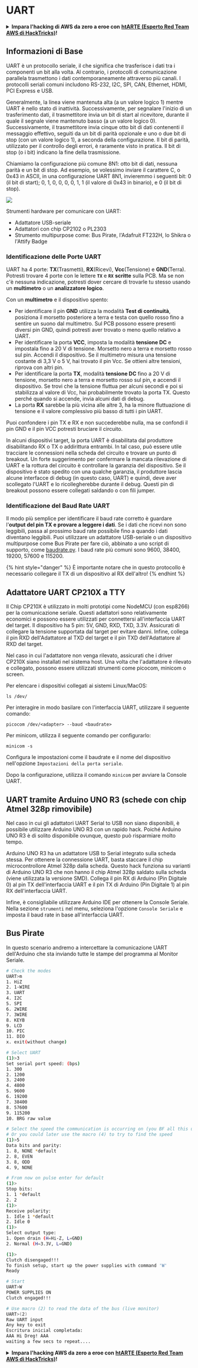 # UART

<details>

<summary><strong>Impara l'hacking di AWS da zero a eroe con</strong> <a href="https://training.hacktricks.xyz/courses/arte"><strong>htARTE (Esperto Red Team AWS di HackTricks)</strong></a><strong>!</strong></summary>

Altri modi per supportare HackTricks:

* Se vuoi vedere la tua **azienda pubblicizzata in HackTricks** o **scaricare HackTricks in PDF** Controlla i [**PIANI DI ABBONAMENTO**](https://github.com/sponsors/carlospolop)!
* Ottieni il [**merchandising ufficiale di PEASS & HackTricks**](https://peass.creator-spring.com)
* Scopri [**La Famiglia PEASS**](https://opensea.io/collection/the-peass-family), la nostra collezione di [**NFT esclusivi**](https://opensea.io/collection/the-peass-family)
* **Unisciti al** 💬 [**gruppo Discord**](https://discord.gg/hRep4RUj7f) o al [**gruppo telegram**](https://t.me/peass) o **seguici** su **Twitter** 🐦 [**@carlospolopm**](https://twitter.com/hacktricks\_live)**.**
* **Condividi i tuoi trucchi di hacking inviando PR a** [**HackTricks**](https://github.com/carlospolop/hacktricks) e [**HackTricks Cloud**](https://github.com/carlospolop/hacktricks-cloud) github repos.

</details>

## Informazioni di Base

UART è un protocollo seriale, il che significa che trasferisce i dati tra i componenti un bit alla volta. Al contrario, i protocolli di comunicazione parallela trasmettono i dati contemporaneamente attraverso più canali. I protocolli seriali comuni includono RS-232, I2C, SPI, CAN, Ethernet, HDMI, PCI Express e USB.

Generalmente, la linea viene mantenuta alta (a un valore logico 1) mentre UART è nello stato di inattività. Successivamente, per segnalare l'inizio di un trasferimento dati, il trasmettitore invia un bit di start al ricevitore, durante il quale il segnale viene mantenuto basso (a un valore logico 0). Successivamente, il trasmettitore invia cinque otto bit di dati contenenti il messaggio effettivo, seguiti da un bit di parità opzionale e uno o due bit di stop (con un valore logico 1), a seconda della configurazione. Il bit di parità, utilizzato per il controllo degli errori, è raramente visto in pratica. Il bit di stop (o i bit) indicano la fine della trasmissione.

Chiamiamo la configurazione più comune 8N1: otto bit di dati, nessuna parità e un bit di stop. Ad esempio, se volessimo inviare il carattere C, o 0x43 in ASCII, in una configurazione UART 8N1, invieremmo i seguenti bit: 0 (il bit di start); 0, 1, 0, 0, 0, 0, 1, 1 (il valore di 0x43 in binario), e 0 (il bit di stop).

![](<../../.gitbook/assets/image (761).png>)

Strumenti hardware per comunicare con UART:

* Adattatore USB-seriale
* Adattatori con chip CP2102 o PL2303
* Strumento multipurpose come: Bus Pirate, l'Adafruit FT232H, lo Shikra o l'Attify Badge

### Identificazione delle Porte UART

UART ha 4 porte: **TX**(Trasmetti), **RX**(Ricevi), **Vcc**(Tensione) e **GND**(Terra). Potresti trovare 4 porte con le lettere **`TX`** e **`RX`** **scritte** sulla PCB. Ma se non c'è nessuna indicazione, potresti dover cercare di trovarle tu stesso usando un **multimetro** o un **analizzatore logico**.

Con un **multimetro** e il dispositivo spento:

* Per identificare il pin **GND** utilizza la modalità **Test di continuità**, posiziona il morsetto posteriore a terra e testa con quello rosso fino a sentire un suono dal multimetro. Sul PCB possono essere presenti diversi pin GND, quindi potresti aver trovato o meno quello relativo a UART.
* Per identificare la porta **VCC**, imposta la modalità **tensione DC** e impostala fino a 20 V di tensione. Morsetto nero a terra e morsetto rosso sul pin. Accendi il dispositivo. Se il multimetro misura una tensione costante di 3,3 V o 5 V, hai trovato il pin Vcc. Se ottieni altre tensioni, riprova con altri pin.
* Per identificare la porta **TX**, modalità **tensione DC** fino a 20 V di tensione, morsetto nero a terra e morsetto rosso sul pin, e accendi il dispositivo. Se trovi che la tensione fluttua per alcuni secondi e poi si stabilizza al valore di Vcc, hai probabilmente trovato la porta TX. Questo perché quando si accende, invia alcuni dati di debug.
* La porta **RX** sarebbe la più vicina alle altre 3, ha la minore fluttuazione di tensione e il valore complessivo più basso di tutti i pin UART.

Puoi confondere i pin TX e RX e non succederebbe nulla, ma se confondi il pin GND e il pin VCC potresti bruciare il circuito.

In alcuni dispositivi target, la porta UART è disabilitata dal produttore disabilitando RX o TX o addirittura entrambi. In tal caso, può essere utile tracciare le connessioni nella scheda del circuito e trovare un punto di breakout. Un forte suggerimento per confermare la mancata rilevazione di UART e la rottura del circuito è controllare la garanzia del dispositivo. Se il dispositivo è stato spedito con una qualche garanzia, il produttore lascia alcune interfacce di debug (in questo caso, UART) e quindi, deve aver scollegato l'UART e lo ricollegherebbe durante il debug. Questi pin di breakout possono essere collegati saldando o con fili jumper.

### Identificazione del Baud Rate UART

Il modo più semplice per identificare il baud rate corretto è guardare l'**output del pin TX e provare a leggere i dati**. Se i dati che ricevi non sono leggibili, passa al prossimo baud rate possibile fino a quando i dati diventano leggibili. Puoi utilizzare un adattatore USB-seriale o un dispositivo multipurpose come Bus Pirate per fare ciò, abbinato a uno script di supporto, come [baudrate.py](https://github.com/devttys0/baudrate/). I baud rate più comuni sono 9600, 38400, 19200, 57600 e 115200.

{% hint style="danger" %}
È importante notare che in questo protocollo è necessario collegare il TX di un dispositivo al RX dell'altro!
{% endhint %}

## Adattatore UART CP210X a TTY

Il Chip CP210X è utilizzato in molti prototipi come NodeMCU (con esp8266) per la comunicazione seriale. Questi adattatori sono relativamente economici e possono essere utilizzati per connettersi all'interfaccia UART del target. Il dispositivo ha 5 pin: 5V, GND, RXD, TXD, 3.3V. Assicurati di collegare la tensione supportata dal target per evitare danni. Infine, collega il pin RXD dell'Adattatore al TXD del target e il pin TXD dell'Adattatore al RXD del target.

Nel caso in cui l'adattatore non venga rilevato, assicurati che i driver CP210X siano installati nel sistema host. Una volta che l'adattatore è rilevato e collegato, possono essere utilizzati strumenti come picocom, minicom o screen.

Per elencare i dispositivi collegati ai sistemi Linux/MacOS:
```
ls /dev/
```
Per interagire in modo basilare con l'interfaccia UART, utilizzare il seguente comando:
```
picocom /dev/<adapter> --baud <baudrate>
```
Per minicom, utilizza il seguente comando per configurarlo:
```
minicom -s
```
Configura le impostazioni come il baudrate e il nome del dispositivo nell'opzione `Impostazioni della porta seriale`.

Dopo la configurazione, utilizza il comando `minicom` per avviare la Console UART.

## UART tramite Arduino UNO R3 (schede con chip Atmel 328p rimovibile)

Nel caso in cui gli adattatori UART Serial to USB non siano disponibili, è possibile utilizzare Arduino UNO R3 con un rapido hack. Poiché Arduino UNO R3 è di solito disponibile ovunque, questo può risparmiare molto tempo.

Arduino UNO R3 ha un adattatore USB to Serial integrato sulla scheda stessa. Per ottenere la connessione UART, basta staccare il chip microcontrollore Atmel 328p dalla scheda. Questo hack funziona su varianti di Arduino UNO R3 che non hanno il chip Atmel 328p saldato sulla scheda (viene utilizzata la versione SMD). Collega il pin RX di Arduino (Pin Digitale 0) al pin TX dell'interfaccia UART e il pin TX di Arduino (Pin Digitale 1) al pin RX dell'interfaccia UART.

Infine, è consigliabile utilizzare Arduino IDE per ottenere la Console Seriale. Nella sezione `strumenti` nel menu, seleziona l'opzione `Console Seriale` e imposta il baud rate in base all'interfaccia UART.

## Bus Pirate

In questo scenario andremo a intercettare la comunicazione UART dell'Arduino che sta inviando tutte le stampe del programma al Monitor Seriale.
```bash
# Check the modes
UART>m
1. HiZ
2. 1-WIRE
3. UART
4. I2C
5. SPI
6. 2WIRE
7. 3WIRE
8. KEYB
9. LCD
10. PIC
11. DIO
x. exit(without change)

# Select UART
(1)>3
Set serial port speed: (bps)
1. 300
2. 1200
3. 2400
4. 4800
5. 9600
6. 19200
7. 38400
8. 57600
9. 115200
10. BRG raw value

# Select the speed the communication is occurring on (you BF all this until you find readable things)
# Or you could later use the macro (4) to try to find the speed
(1)>5
Data bits and parity:
1. 8, NONE *default
2. 8, EVEN
3. 8, ODD
4. 9, NONE

# From now on pulse enter for default
(1)>
Stop bits:
1. 1 *default
2. 2
(1)>
Receive polarity:
1. Idle 1 *default
2. Idle 0
(1)>
Select output type:
1. Open drain (H=Hi-Z, L=GND)
2. Normal (H=3.3V, L=GND)

(1)>
Clutch disengaged!!!
To finish setup, start up the power supplies with command 'W'
Ready

# Start
UART>W
POWER SUPPLIES ON
Clutch engaged!!!

# Use macro (2) to read the data of the bus (live monitor)
UART>(2)
Raw UART input
Any key to exit
Escritura inicial completada:
AAA Hi Dreg! AAA
waiting a few secs to repeat....
```
<details>

<summary><strong>Impara l'hacking AWS da zero a eroe con</strong> <a href="https://training.hacktricks.xyz/courses/arte"><strong>htARTE (Esperto Red Team AWS di HackTricks)</strong></a><strong>!</strong></summary>

Altri modi per supportare HackTricks:

* Se vuoi vedere la tua **azienda pubblicizzata su HackTricks** o **scaricare HackTricks in PDF** Controlla i [**PIANI DI ABBONAMENTO**](https://github.com/sponsors/carlospolop)!
* Ottieni il [**merchandising ufficiale di PEASS & HackTricks**](https://peass.creator-spring.com)
* Scopri [**La Famiglia PEASS**](https://opensea.io/collection/the-peass-family), la nostra collezione di esclusive [**NFT**](https://opensea.io/collection/the-peass-family)
* **Unisciti al** 💬 [**gruppo Discord**](https://discord.gg/hRep4RUj7f) o al [**gruppo telegram**](https://t.me/peass) o **seguici** su **Twitter** 🐦 [**@carlospolopm**](https://twitter.com/hacktricks\_live)**.**
* **Condividi i tuoi trucchi di hacking inviando PR ai** [**HackTricks**](https://github.com/carlospolop/hacktricks) e [**HackTricks Cloud**](https://github.com/carlospolop/hacktricks-cloud) repos di Github.

</details>
